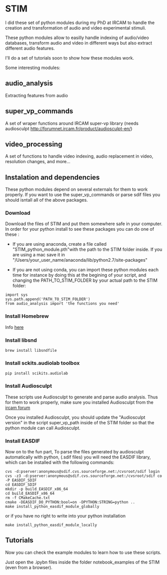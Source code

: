 # STIM

I did these set of python modules during my PhD at IRCAM to handle the creation and transformation of audio and video experimental stimuli.

These python modules allow to easilly handle indexing of audio/video databases, transform audio and video in different ways but also extract different audio features.

I'll do a set of tutorials soon to show how these modules work.

Some interesting modules:

## audio_analysis ##
Extracting features from audio

## super_vp_commands ##
A set of wraper functions around IRCAM super-vp library (needs audiosculpt http://forumnet.ircam.fr/product/audiosculpt-en/)

## video_processing ##
A set of functions to handle video indexing, audio replacement in video, resolution changes, and more...

## Instalation and dependencies ##
These python modules depend on several externals for them to work properly. If you want to use the super_vp_commands or parse sdif files you should isntall all of the above packages.


### Download ###
Download the files of STIM and put them somewhere safe in your computer. 
In order for your python install to see these packages you can do one of these :
* If you are using anaconda, create a file called "STIM_python_module.pth"with the path to the STIM folder inside. If you are using a mac save it in "/Users/your_user_name/anaconda/lib/python2.7/site-packages"

* If you are not using conda, you can import these python modules each time for instance by doing this at the begining of your script, and changing the PATH_TO_STIM_FOLDER by your actual path to the STIM folder: 
```
import sys
sys.path.append('PATH_TO_STIM_FOLDER')
from audio_analysis import 'the functions you need'
```

### Install Homebrew ### 
Info [here](https://brew.sh/)

###  Install libsnd ### 
```
brew install libsndfile
```

###  Install sckits.audiolab toolbox ### 
```
pip install scikits.audiolab
```

###  Install Audiosculpt ### 
These scripts use Audiosculpt to generate and parse audio analysis. 
Thus for them to work properly, make sure you installed Audiosculpt from the [ircam forum](http://forumnet.ircam.fr/)

Once you installed Audiosculpt, you should update the "Audiosculpt version" in the script super_vp_path inside of the STIM folder so that the python module can call Audiosculpt.


###  Install EASDIF ### 
Now on to the fun part,
To parse the files generated by audiosculpt automatically with python, (.sdif files) you will need the EASDIF library, which can be installed with the following commands:

```
cvs -d:pserver:anonymous@sdif.cvs.sourceforge.net:/cvsroot/sdif login 
cvs -z3 -d:pserver:anonymous@sdif.cvs.sourceforge.net:/cvsroot/sdif co -P EASDIF_SDIF
cd EASDIF_SDIF
mkdir -p build_EASDIF_x86_64
cd build_EASDIF_x86_64
rm -f CMakeCache.txt
cmake -DEASDIF_DO_PYTHON:bool=on -DPYTHON:STRING=python ..
make install_python_easdif_module_globally
```

or if you have no right to write into your python installation

```
make install_python_easdif_module_locally
```


## Tutorials ##
Now you can check the example modules to learn how to use these scripts.

Just open the .ipybn files inside the folder notebook_examples of the STIM (even from a browser).
